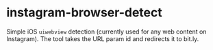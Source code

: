 # instagram-browser-detect

Simple iOS `uiwebview` detection (currently used for any web content on Instagram). The tool takes the URL param id and redirects it to bit.ly.
